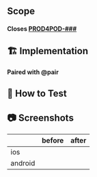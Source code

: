 <!-- 
    🌻 Thank you for your contribution to the polyPod repo.
    
    Please use the content below as a template for your pull request.
    Make sure that:
    - You wait till the build is finished and is green 🟢
    - Tests for the changes have been added, if possible (for bug fixes / new features) 🧪
    - Docs have been reviewed and added / updated, if needed (for bug fixes / new features) 📄
    - Commits in this PR are minimal and have descriptive commit messages. 💌

    Feel free to remove sections which do not make sense. 🗑️
-->

## Scope
<!-- Brief description of WHAT you’re doing and WHY. -->

<!-- If changes reflect a JIRA ticket - link it here with its number -->
#### Closes [PROD4POD-###](https://jira.polypoly.eu/browse/PROD4POD-###)


## 🏗️ Implementation 
<!--
    Some description of HOW you achieved it. 
    Perhaps give a high level description of the program flow. 
    Did you need to refactor something? 
    What trade-offs did you take? 
    Are there things in here which you’d particularly like people to pay close attention to?
-->


<!-- Don't forget to share the contribution with your pair, if any -->
#### Paired with @pair



<!-- OPTIONAL SECTIONS -->

## 🧪 How to Test 
<!--
    A straightforward scenario of how to test your changes could help colleagues that are not familiar with the part of the code that you are changing, but want to see it in action. 
    This section can include a description or step-by-step instructions of how to get to the state of v2 that your change affects.

    A "How To Test" section can look something like this:

    - Open the app 
    - Open `show_awesome_elephant_gifs` feature 
    - You should see a GIF with elephants dancing
-->


## 📷 Screenshots 
<!-- 
    If regards UI changes, provide screenshots 📸 of how the app looked
    before and how it looks after the change.
    Even better if you can provide a gif/video with the new flow.
-->
|         | before | after |
| ------- | ------ | ----- |
| ios     |        |       |
| android |        |       |




<!-- Please, delete comments when you are done. -->
<!-- 💙 Thank you! -->
